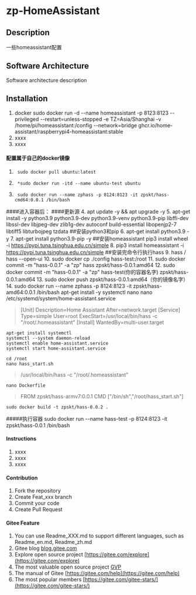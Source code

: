 # zp-HomeAssistant

## Description
一些homeassistant配置

## Software Architecture
Software architecture description

## Installation

1.  docker 
		sudo docker run -d   --name homeassistant   -p 8123:8123   --privileged   --restart=unless-stopped   -e TZ=Asia/Shanghai   -v /home/pi/homeassistant:/config   --network=bridge   ghcr.io/home-assistant/raspberrypi4-homeassistant:stable
2.  xxxx
3.  xxxx

#### 配置属于自己的docker镜像
1.		sudo docker pull ubuntu:latest
2.		*sudo docker run -itd --name ubuntu-test ubuntu
3.		sudo docker run --name zphass -p 8124:8123 -it zpskt/hass-cmd64:0.0.1 /bin/bash
####进入容器后：
####更新源
4.		apt update -y && apt upgrade -y
5.		apt-get install -y python3.9 python3.9-dev python3.9-venv python3.9-pip libffi-dev libssl-dev libjpeg-dev zlib1g-dev autoconf build-essential libopenjp2-7 libtiff5 libturbojpeg tzdata
##安装python3和pip
6.		apt-get install python3.9 -y
7.		apt-get install python3.9-pip -y
##安装homeassistant
		pip3 install wheel -i https://pypi.tuna.tsinghua.edu.cn/simple
8.		pip3 install homeassistant -i https://pypi.tuna.tsinghua.edu.cn/simple
##安装完命令行执行hass
9.		hass / hass --open-ui
10.		sudo docker cp ./config hass-test:/root
11.		sudo docker commit -m "hass-0.0.1" -a "zp" hass zpskt/hass-0.0.1:amd64
12.		sudo docker commit -m "hass-0.0.1" -a "zp" hass-test(你的容器名字) zpskt/hass-0.0.1:amd64
13.		sudo docker push zpskt/hass-0.0.1:amd64（你的镜像名字）
14.		sudo docker run --name zphass -p 8124:8123 -it zpskt/hass-amd64:0.0.1 /bin/bash
		apt-get install -y systemctl nano
		nano /etc/systemd/system/home-assistant.service 
>[Unit]
Description=Home Assistant
After=network.target
[Service]
Type=simple
User=root
ExecStart=/usr/local/bin/hass -c "/root/.homeassistant" 
[Install]
WantedBy=multi-user.target
>
	apt-get install systemctl
	systemctl --system daemon-reload
	systemctl enable home-assistant.service
	systemctl start home-assistant.service

	cd /root
	nano hass_start.sh
>/usr/local/bin/hass -c "/root/.homeassistant"	
>
	nano Dockerfile

>FROM zpskt/hass-armv7:0.0.1
CMD ["/bin/sh","/root/hass_start.sh"]
> 
	sudo docker build -t zpskt/hass-0.0.2 .
#####执行容器
	sudo docker run --name hass-test -p 8124:8123 -it zpskt/hass-0.0.1 /bin/bash
#### Instructions

1.  xxxx
2.  xxxx
3.  xxxx

#### Contribution

1.  Fork the repository
2.  Create Feat_xxx branch
3.  Commit your code
4.  Create Pull Request


#### Gitee Feature

1.  You can use Readme\_XXX.md to support different languages, such as Readme\_en.md, Readme\_zh.md
2.  Gitee blog [blog.gitee.com](https://blog.gitee.com)
3.  Explore open source project [https://gitee.com/explore](https://gitee.com/explore)
4.  The most valuable open source project [GVP](https://gitee.com/gvp)
5.  The manual of Gitee [https://gitee.com/help](https://gitee.com/help)
6.  The most popular members  [https://gitee.com/gitee-stars/](https://gitee.com/gitee-stars/)
